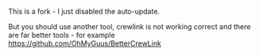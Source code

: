 This is a fork - I just disabled the auto-update.

But you should use another tool, crewlink is not working correct and there are far better tools - for example https://github.com/OhMyGuus/BetterCrewLink
